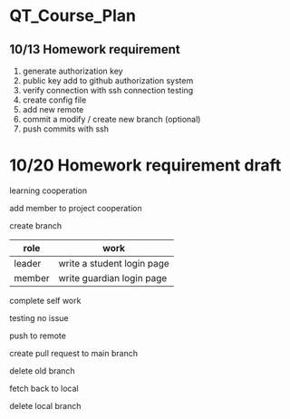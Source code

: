 # QT_Course_Plan

## 10/13 Homework requirement
1. generate authorization key
2. public key add to github authorization system
3. verify connection with ssh connection testing
4. create config file 
5. add new remote
6. commit a modify / create new branch (optional)
7. push commits with ssh


# 10/20 Homework requirement draft
learning cooperation

add member to project cooperation

create branch

|role|work|
|----|----|
|leader|write a student login page|
|member|write guardian login page|

complete self work

testing no issue

push to remote

create pull request to main branch

delete old branch

fetch back to local

delete local branch
